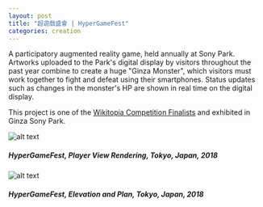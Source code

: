 ```yaml
---
layout: post
title: "超遊戲盛會 | HyperGameFest"
categories: creation
---
```


A participatory augmented reality game, held annually at Sony Park. Artworks uploaded to the Park's digital display by visitors throughout the past year combine to create a huge "Ginza Monster", which visitors must work together to fight and defeat using their smartphones. Status updates such as changes in the monster's HP are shown in real time on the digital display.

This project is one of the [Wikitopia Competition Finalists](https://wikitopia.jp/competition/entries/2/5/index_en.html) and exhibited in Ginza Sony Park.

![alt text](https://wikitopia.jp/competition/entries/2/5/sheet1.jpg "HyperGameFest, Main rendering, Tokyo, Japan, 2018")
##### _HyperGameFest, Player View Rendering, Tokyo, Japan, 2018_

![alt text](https://wikitopia.jp/competition/entries/2/5/sheet2.jpg "HyperGameFest, Elevation and Plan, Tokyo, Japan, 2018")
##### _HyperGameFest, Elevation and Plan, Tokyo, Japan, 2018_
